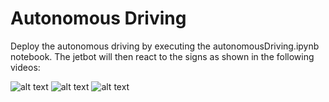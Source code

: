 # Autonomous Driving

Deploy the autonomous driving by executing the autonomousDriving.ipynb notebook. The jetbot will then react to the
signs as shown in the following videos:

![alt text](https://github.com/echelon210/PS_Robotik_2022/blob/main/3_AutonomousDriving/documentation/stopSign.gif)
![alt text](https://github.com/echelon210/PS_Robotik_2022/blob/main/3_AutonomousDriving/documentation/attentionSign.gif)
![alt text](https://github.com/echelon210/PS_Robotik_2022/blob/main/3_AutonomousDriving/documentation/turnRight.gif)